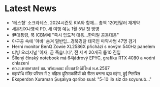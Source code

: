 # Latest News
-  '테스형' 소크라테스, 2024시즌도 KIA와 함께… 총액 120만달러 재계약
-  세븐틴X나영석 PD, 새 여행 예능 1월 5일 첫 방영
-  尹대통령, 북 ICBM에 "즉시 압도적 대응…한미일 공동대응"
-  야구공 속에 '야바' 숨겨 밀반입…경북경찰 태국인 마약사범 47명 검거
-  Herní monitor BenQ Zowie XL2586X přichází s novým 540Hz panelem
-  티빙 오리지널 '이재, 곧 죽습니다', 전 세계 20개국 톱10 진입
-  Šílený čínský notebook má 64jádrový EPYC, grafiku RTX 4080 a vodní chlazení
-  คณะแพทยศาสตร์ มช. พร้อมคณะ เยี่ยมสวัสดีปีใหม่ พ.ศ.2567
-  महाबोधि मंदिर परिसर में 2 महिला पुलिसकर्मियों को रील्स बनाना पड़ा महंगा, हुई निलंबित
-  Eksperdən Xuraman Şuşalıya qəribə sual: "5-10 ilə siz də soyunub..."

